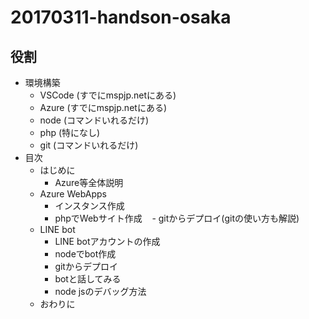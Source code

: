 # 20170311-handson-osaka

## 役割
- 環境構築
  - VSCode (すでにmspjp.netにある)
  - Azure (すでにmspjp.netにある)
  - node (コマンドいれるだけ)
  - php (特になし)
  - git (コマンドいれるだけ)
- 目次
  - はじめに
    - Azure等全体説明
  - Azure WebApps
    - インスタンス作成
    - phpでWebサイト作成
    - gitからデプロイ(gitの使い方も解説)
  - LINE bot
    - LINE botアカウントの作成
    - nodeでbot作成
    - gitからデプロイ
    - botと話してみる
    - node jsのデバッグ方法
  - おわりに
